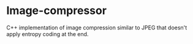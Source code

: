 # Image-compressor
C++ implementation of image compression similar to JPEG that doesn't apply entropy coding at the end. 

